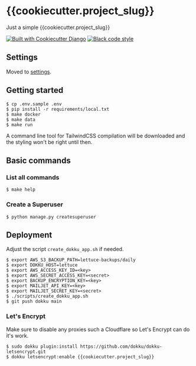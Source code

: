 # {{cookiecutter.project_slug}}

Just a simple {{cookiecutter.project_slug}}

[![Built with Cookiecutter Django](https://img.shields.io/badge/built%20with-Cookiecutter%20Django-ff69b4.svg?logo=cookiecutter)](https://github.com/cookiecutter/cookiecutter-django/)
[![Black code style](https://img.shields.io/badge/code%20style-black-000000.svg)](https://github.com/ambv/black)

## Settings

Moved to [settings](http://cookiecutter-django.readthedocs.io/en/latest/settings.html).

## Getting started

    $ cp .env.sample .env
    $ pip install -r requirements/local.txt
    $ make docker
    $ make data
    $ make run

A command line tool for TailwindCSS compilation will be downloaded and the styling won't be right until then.
## Basic commands

### List all commands

    $ make help

### Create a Superuser

    $ python manage.py createsuperuser

## Deployment

Adjust the script `create_dokku_app.sh` if needed.

    $ export AWS_S3_BACKUP_PATH=lettuce-backups/daily
    $ export DOKKU_HOST=lettuce
    $ export AWS_ACCESS_KEY_ID=<key>
    $ export AWS_SECRET_ACCESS_KEY=<secret>
    $ export BACKUP_ENCRYPTION_KEY=<key>
    $ export MAILJET_API_KEY=<key>
    $ export MAILJET_SECRET_KEY=<secret>
    $ ./scripts/create_dokku_app.sh
    $ git push dokku main

### Let's Encrypt

Make sure to disable any proxies such a Cloudflare so Let's Encrypt can do it's work.

    $ sudo dokku plugin:install https://github.com/dokku/dokku-letsencrypt.git
    $ dokku letsencrypt:enable {{cookiecutter.project_slug}}
